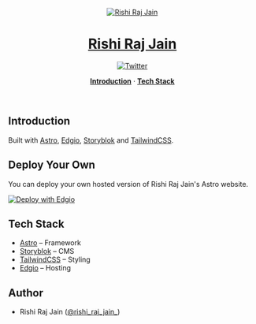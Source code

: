 <p align="center">
  <a href="https://astro.rishi.app">
    <img alt="Rishi Raj Jain" src="https://astro.rishi.app/static/social-media-card.jpg">
    <h1 align="center">Rishi Raj Jain</h1>
  </a>
</p>

<p align="center">
  <a href="https://twitter.com/rishi_raj_jain_">
    <img src="https://img.shields.io/twitter/follow/rishi_raj_jain_?style=flat&label=%40rishi_raj_jain_&logo=twitter&color=0bf&logoColor=fff" alt="Twitter" />
  </a>
</p>

<p align="center">
  <a href="#introduction"><strong>Introduction</strong></a> ·
  <a href="#tech-stack"><strong>Tech Stack</strong></a>
</p>
<br/>

## Introduction

Built with [Astro](https://astro.build), [Edgio](https://edg.io), [Storyblok](https://storyblok.com) and [TailwindCSS](https://tailwindcss.com).

## Deploy Your Own

You can deploy your own hosted version of Rishi Raj Jain's Astro website.

[![Deploy with Edgio](https://docs.edg.io/button.svg)](app.layer0.co/deploy?repo=https://github.com/rishi-raj-jain/astro.rishi.app)

## Tech Stack

- [Astro](https://astro.build) – Framework
- [Storyblok](https://storyblok.com) – CMS
- [TailwindCSS](https://tailwindcss.com) – Styling
- [Edgio](https://edg.io) – Hosting

## Author

- Rishi Raj Jain ([@rishi_raj_jain_](https://twitter.com/rishi_raj_jain_))
